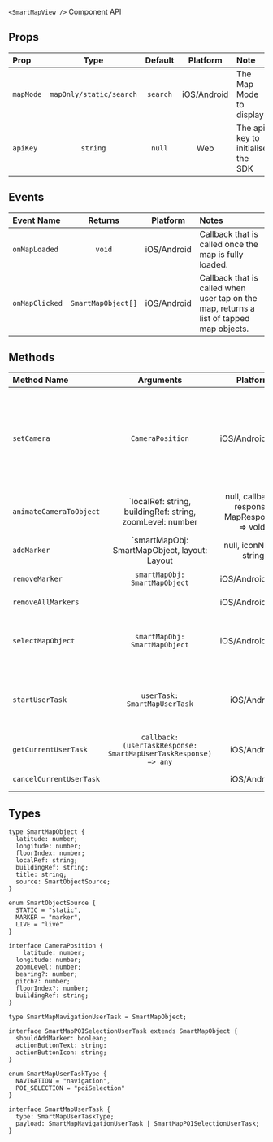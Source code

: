 `<SmartMapView />` Component API

## Props

| Prop | Type | Default | Platform | Note |
|:---|:---:|:---:|:---:|:------|
| `mapMode` | `mapOnly/static/search` | `search`  | iOS/Android | The Map Mode to display
| `apiKey`  | `string` | `null`| Web | The api key to initialise the SDK

## Events

| Event Name | Returns | Platform | Notes
|:---|:---:|:---:|:------|
| `onMapLoaded` | `void` | iOS/Android | Callback that is called once the map is fully loaded.
| `onMapClicked` | `SmartMapObject[]` | iOS/Android| Callback that is called when user tap on the map, returns a list of tapped map objects.

## Methods

| Method Name | Arguments | Platform | Notes
|:---|:---:|:---:|:------|
| `setCamera` | `CameraPosition` | iOS/Android/Web| Move the camera to a specific location and change the visible floorIndex of a building. Does not include animation. Use `animateCameraToObject` methods if you want the camera transition to be animated
| `animateCameraToObject` | `localRef: string, buildingRef: string, zoomLevel: number | null, callback?: response: MapResponse) => void` | iOS/Android/Web | Animate the camera to a specific point of interest in a particular building. The camera will also change its bearing to the ‘natural orientation’ of the building if one is defined in the map data.
| `addMarker` | `smartMapObj: SmartMapObject, layout: Layout | null, iconName: string | null, textColor: string | null, textHaloColor: string | null` | iOS/Android/Web | Adds one marker to the given SmartMapObject location. You can also specify the style the position of the text, icon of the marker and text and text halo color.
| `removeMarker` | `smartMapObj: SmartMapObject` | iOS/Android/Web | Removes single marker from the map.
| `removeAllMarkers` | | iOS/Android/Web | Remove all markers from the map
| `selectMapObject` | `smartMapObj: SmartMapObject` | iOS/Android/Web | Animates map to the selected object, adds marker, opens BottomSheet with object information.
| `startUserTask` | `userTask: SmartMapUserTask` | iOS/Android | Starts given UserTask unless some other UserTask is already in progress. Current MapMode will be suspended.
| `getCurrentUserTask` | `callback: (userTaskResponse: SmartMapUserTaskResponse) => any` | iOS/Android | Get the current User Task
| `cancelCurrentUserTask` | | iOS/Android | Cancel the current user task, if any


## Types

```
type SmartMapObject {
  latitude: number;
  longitude: number;
  floorIndex: number;
  localRef: string;
  buildingRef: string;
  title: string;
  source: SmartObjectSource;
}

enum SmartObjectSource {
  STATIC = "static",
  MARKER = "marker",
  LIVE = "live"
}

interface CameraPosition {
	latitude: number;
  longitude: number;
  zoomLevel: number;
  bearing?: number;
  pitch?: number;
  floorIndex?: number;
  buildingRef: string;
}

type SmartMapNavigationUserTask = SmartMapObject;

interface SmartMapPOISelectionUserTask extends SmartMapObject {
  shouldAddMarker: boolean;
  actionButtonText: string;
  actionButtonIcon: string;
}

enum SmartMapUserTaskType {
  NAVIGATION = "navigation",
  POI_SELECTION = "poiSelection"
}

interface SmartMapUserTask {
  type: SmartMapUserTaskType;
  payload: SmartMapNavigationUserTask | SmartMapPOISelectionUserTask;
}

```